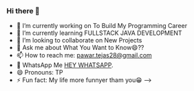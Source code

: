 ### Hi there 👋

- 🔭 I’m currently working on To Build My Programming Career 
- 🌱 I’m currently learning FULLSTACK JAVA DEVELOPMENT
- 👯 I’m looking to collaborate on New Projects
- 💬 Ask me about What You Want to Know😄??
- 📫 How to reach me: pawar.tejas28@gmail.com 
- 📲 WhatsApp Me [HEY WHATSAPP](http://wa.me/918379974271).
- 😄 Pronouns: TP
- ⚡ Fun fact: My life more funnyer tham you😁
-->
